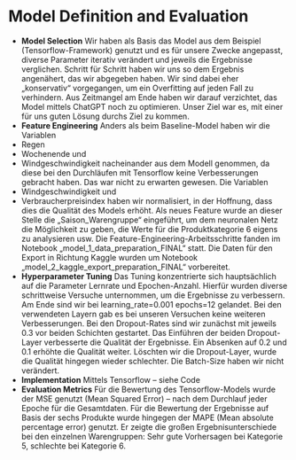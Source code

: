 # Model Definition and Evaluation

- **Model Selection**
Wir haben als Basis das Model aus dem Beispiel (Tensorflow-Framework) genutzt und es für unsere Zwecke angepasst, diverse Parameter iterativ verändert und jeweils die Ergebnisse verglichen. Schritt für Schritt haben wir uns so dem Ergebnis angenähert, das wir abgegeben haben. Wir sind dabei eher „konservativ“ vorgegangen, um ein Overfitting auf jeden Fall zu verhindern.
Aus Zeitmangel am Ende haben wir darauf verzichtet, das Model mittels ChatGPT noch zu optimieren. Unser Ziel war es, mit einer für uns guten Lösung durchs Ziel zu kommen.
- **Feature Engineering**
Anders als beim Baseline-Model haben wir die Variablen 
-	Regen
-	Wochenende und 
-	Windgeschwindigkeit
nacheinander aus dem Modell genommen, da diese bei den Durchläufen mit Tensorflow keine Verbesserungen gebracht haben. Das war nicht zu erwarten gewesen.
Die Variablen 
-	Windgeschwindigkeit und 
-	Verbraucherpreisindex
haben wir normalisiert, in der Hoffnung, dass dies die Qualität des Models erhöht.
Als neues Feature wurde an dieser Stelle die „Saison_Warengruppe“ eingeführt, um dem neuronalen Netz die Möglichkeit zu geben, die Werte für die Produktkategorie 6 eigens zu analysieren usw. 
Die Feature-Engineering-Arbeitsschritte fanden im Notebook „model_1_data_preparation_FINAL“ statt.
Die Daten für den Export in Richtung Kaggle wurden um Notebook „model_2_kaggle_export_preparation_FINAL“ vorbereitet.
- **Hyperparameter Tuning**
Das Tuning konzentrierte sich hauptsächlich auf die Parameter Lernrate und Epochen-Anzahl. Hierfür wurden diverse schrittweise Versuche unternommen, um die Ergebnisse zu verbessern. Am Ende sind wir bei 
learning_rate=0.001
epochs=12
gelandet. Bei den verwendeten Layern gab es bei unseren Versuchen keine weiteren Verbesserungen.
Bei den Dropout-Rates sind wir zunächst mit jeweils 0.3 vor beiden Schichten gestartet. Das Einführen der beiden Dropout-Layer verbesserte die Qualität der Ergebnisse. Ein Absenken auf 0.2 und 0.1 erhöhte die Qualität weiter. Löschten wir die Dropout-Layer, wurde die Qualität hingegen wieder schlechter.
Die Batch-Size haben wir nicht verändert.
- **Implementation**
Mittels Tensorflow – siehe Code
- **Evaluation Metrics**
Für die Bewertung des Tensorflow-Models wurde der MSE genutzt (Mean Squared Error) – nach dem Durchlauf jeder Epoche für die Gesamtdaten.
Für die Bewertung der Ergebnisse auf Basis der sechs Produkte wurde hingegen der MAPE (Mean absolute percentage error) genutzt. Er zeigte die großen Ergebnisunterschiede bei den einzelnen Warengruppen: Sehr gute Vorhersagen bei Kategorie 5, schlechte bei Kategorie 6.

